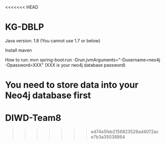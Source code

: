 <<<<<<< HEAD
# KG-DBLP
Java version: 1.8 (You cannot use 1.7 or below)

Install maven 

How to run: mvn spring-boot:run -Drun.jvmArguments="-Dusername=neo4j -Dpassword=XXX"  (XXX is your neo4j database password)

You need to store data into your Neo4j database first
=======
# DIWD-Team8
>>>>>>> ed74e5feb2156823529ad4072ace7b3a35038864
